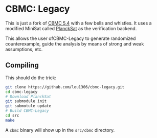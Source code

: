 # CBMC: Legacy

This is just a fork of [CBMC 5.4](http://www.cprover.org/cbmc/)
with a few bells and whistles. 
It uses a modified MiniSat called [PlanckSat](https://github.com/lou1306/plancksat)
as the verification backend. 

This allows the user ofCBMC-Legacy to generate randomized counterexample,
guide the analysis by means of strong and weak assumptions, etc.

## Compiling

This should do the trick:

```bash
git clone https://github.com/lou1306/cbmc-legacy.git
cd cbmc-legacy
# Download PlanckSat
git submodule init
git submotule update
# Build CBMC-Legacy
cd src
make
```

A `cbmc` binary will show up in the `src/cbmc` directory.

